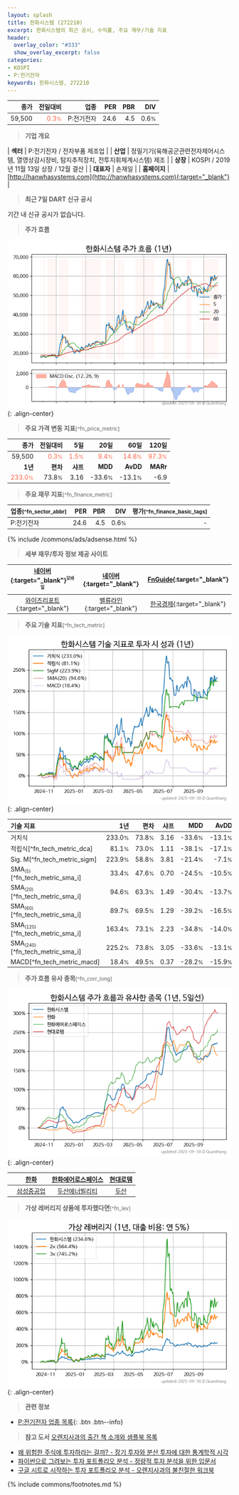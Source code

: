 ```yaml
---
layout: splash
title: 한화시스템 (272210)
excerpt: 한화시스템의 최근 공시, 수익률, 주요 재무/기술 지표
header:
  overlay_color: "#333"
  show_overlay_excerpt: false
categories:
- KOSPI
- P:전기전자
keywords: 한화시스템, 272210
---
```


| **종가** | **전일대비** | **업종** | **PER** | **PBR** | **DIV** |
| -------: | -----------: | -------: | ------: | ------: | ------: |
| 59,500 | <span style="color: tomato">0.3<small>%</small></span> | P:전기전자 | 24.6 | 4.5 | 0.6<small>%</small> |

<!-- more -->


> **기업 개요**<a id="company"></a>

| <span style="white-space:nowrap;">**섹터**</span> | P:전기전자 / 전자부품 제조업 |
| <span style="white-space:nowrap;">**산업**</span> | 정밀기기(육해공군관련전자제어시스템, 열영상감시장비, 탐지추적장치, 전투지휘체계시스템) 제조 |
| <span style="white-space:nowrap;">**상장**</span> | KOSPI / 2019년 11월 13일 상장 / 12월 결산 |
| <span style="white-space:nowrap;">**대표자**</span> | 손재일 |
| <span style="white-space:nowrap;">**홈페이지**</span> | [http://hanwhasystems.com](http://hanwhasystems.com){:target="_blank"} |


> **최근 7일 DART 신규 공시**<a id="dart"></a>

기간 내 신규 공시가 없습니다.


> **주가 흐름**<a id="price"></a>

![272210](/stock/images/272210.png){: .align-center}


> **주요 가격 변동 지표**<small>[^fn_price_metric]</small>

| **종가** | **전일대비** | **5일** | **20일** | **60일** | **120일** |
| -------: | -----------: | ------: | -------: | -------: | --------: |
| 59,500 | <span style="color: tomato">0.3<small>%</small></span> | <span style="color: tomato">1.5<small>%</small></span> | <span style="color: tomato">9.4<small>%</small></span> | <span style="color: tomato">14.6<small>%</small></span> | <span style="color: tomato">97.3<small>%</small></span> |
| **1년** | **편차** | **샤프** | **MDD** | **AvDD** | **MARr** |
| <span style="color: tomato">233.0<small>%</small></span> | 73.8<small>%</small> | 3.16 | -33.6<small>%</small> | -13.1<small>%</small> | -6.9 |


> **주요 재무 지표**<small>[^fn_finance_metric]</small>

| **업종**<small>[^fn_sector_abbr]</small> | **PER** | **PBR** | **DIV** | **평가**<small>[^fn_finance_basic_tags]</small> |
| :--------------------------------------- | ------: | ------: | ------: | ----------------------------------------------: |
| P:전기전자 | 24.6 | 4.5 | 0.6<small>%</small> | - |



{% include /commons/ads/adsense.html %}

> **세부 재무/투자 정보 제공 사이트**

| [네이버](https://m.stock.naver.com/domestic/stock/272210/finance/summary){:target="_blank"}<sup><small>모바일</small></sup> | [네이버](https://finance.naver.com/item/coinfo.naver?code=272210){:target="_blank"} | [FnGuide](https://comp.fnguide.com/SVO2/ASP/SVD_Invest.asp?gicode=A272210&MenuYn=Y){:target="_blank"} |
| :---: | :---: | :---: |
| [와이즈리포트](https://comp.wisereport.co.kr/company/c1040001.aspx?cmp_cd=272210){:target="_blank"} | [밸류라인](https://www.valueline.co.kr/finance/summary/272210){:target="_blank"} | [한국경제](https://markets.hankyung.com/stock/272210/financial-summary){:target="_blank"} |


> **주요 기술 지표**<small>[^fn_tech_metric]</small>


![272210](/stock/images/272210_tech.png){: .align-center}

| **기술 지표** | **1년** | **편차** | **샤프** | **MDD** | **AvDD** |
| :------------ | ------: | -----------: | -------: | ------: | -------: |
| 거치식 | 233.0<small>%</small> | 73.8<small>%</small> | 3.16 | -33.6<small>%</small> | -13.1<small>%</small> |
| 적립식[^fn_tech_metric_dca] | 81.1<small>%</small> | 73.0<small>%</small> | 1.11 | -38.1<small>%</small> | -17.1<small>%</small> |
| Sig. M[^fn_tech_metric_sigm] | 223.9<small>%</small> | 58.8<small>%</small> | 3.81 | -21.4<small>%</small> | -7.1<small>%</small> |
| SMA<small><sub>(5)</sub></small>[^fn_tech_metric_sma_i] | 33.4<small>%</small> | 47.6<small>%</small> | 0.70 | -24.5<small>%</small> | -10.5<small>%</small> |
| SMA<small><sub>(20)</sub></small>[^fn_tech_metric_sma_i] | 94.6<small>%</small> | 63.3<small>%</small> | 1.49 | -30.4<small>%</small> | -13.7<small>%</small> |
| SMA<small><sub>(60)</sub></small>[^fn_tech_metric_sma_i] | 89.7<small>%</small> | 69.5<small>%</small> | 1.29 | -39.2<small>%</small> | -16.5<small>%</small> |
| SMA<small><sub>(120)</sub></small>[^fn_tech_metric_sma_i] | 163.4<small>%</small> | 73.1<small>%</small> | 2.23 | -34.8<small>%</small> | -14.0<small>%</small> |
| SMA<small><sub>(240)</sub></small>[^fn_tech_metric_sma_i] | 225.2<small>%</small> | 73.8<small>%</small> | 3.05 | -33.6<small>%</small> | -13.1<small>%</small> |
| MACD[^fn_tech_metric_macd] | 18.4<small>%</small> | 49.5<small>%</small> | 0.37 | -28.2<small>%</small> | -15.9<small>%</small> |


> **주가 흐름 유사 종목**<a id="corr"></a><small>[^fn_corr_long]</small>

![272210](/stock/images/272210_corr.png){: .align-center}

|       | [한화](/000880/) | [한화에어로스페이스](/012450/) | [현대로템](/064350/) |
| :---: | :------------------------------------: | :------------------------------------: | :------------------------------------: |
|       | [삼성중공업](/010140/) | [두산에너빌리티](/034020/) | [두산](/000150/) |


> **가상 레버리지 상품에 투자했다면**<a id="2x"></a><small>[^fn_lev]</small>

![272210](/stock/images/272210_2x.png){: .align-center}


> **관련 정보**

- [P:전기전자 업종 목록](/stats/sector/kospi_업종_전기전자_종목/){: .btn .btn--info}

> **참고 도서** [오렌지사과의 출간 책 소개와 샘플북 목록](https://kongdori.tistory.com/691)

- [왜 위험한 주식에 투자하라는 걸까? - 장기 투자와 분산 투자에 대한 통계학적 시각](https://kongdori.tistory.com/421)
- [파이썬으로 그려보는 투자 포트폴리오 분석  - 정량적 투자 분석을 위한 입문서](https://kongdori.tistory.com/643)
- [구글 시트로 시작하는 투자 포트폴리오 분석 - 오렌지사과의 불친절한 워크북](https://kongdori.tistory.com/449)


{% include commons/footnotes.md %}